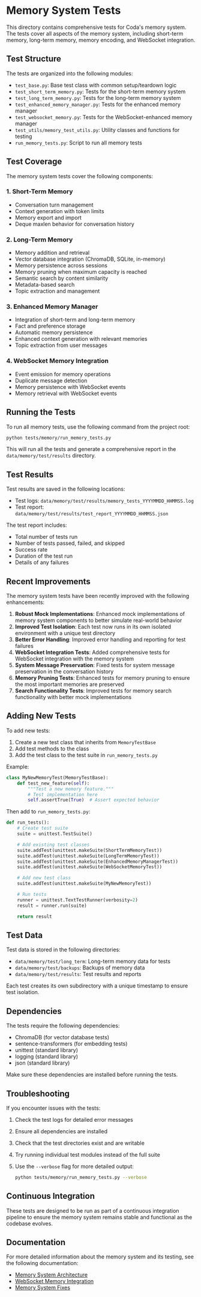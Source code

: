 # Memory System Tests

This directory contains comprehensive tests for Coda's memory system. The tests cover all aspects of the memory system, including short-term memory, long-term memory, memory encoding, and WebSocket integration.

## Test Structure

The tests are organized into the following modules:

- `test_base.py`: Base test class with common setup/teardown logic
- `test_short_term_memory.py`: Tests for the short-term memory system
- `test_long_term_memory.py`: Tests for the long-term memory system
- `test_enhanced_memory_manager.py`: Tests for the enhanced memory manager
- `test_websocket_memory.py`: Tests for the WebSocket-enhanced memory manager
- `test_utils/memory_test_utils.py`: Utility classes and functions for testing
- `run_memory_tests.py`: Script to run all memory tests

## Test Coverage

The memory system tests cover the following components:

### 1. Short-Term Memory

- Conversation turn management
- Context generation with token limits
- Memory export and import
- Deque maxlen behavior for conversation history

### 2. Long-Term Memory

- Memory addition and retrieval
- Vector database integration (ChromaDB, SQLite, in-memory)
- Memory persistence across sessions
- Memory pruning when maximum capacity is reached
- Semantic search by content similarity
- Metadata-based search
- Topic extraction and management

### 3. Enhanced Memory Manager

- Integration of short-term and long-term memory
- Fact and preference storage
- Automatic memory persistence
- Enhanced context generation with relevant memories
- Topic extraction from user messages

### 4. WebSocket Memory Integration

- Event emission for memory operations
- Duplicate message detection
- Memory persistence with WebSocket events
- Memory retrieval with WebSocket events

## Running the Tests

To run all memory tests, use the following command from the project root:

```bash
python tests/memory/run_memory_tests.py
```

This will run all the tests and generate a comprehensive report in the `data/memory/test/results` directory.

## Test Results

Test results are saved in the following locations:

- Test logs: `data/memory/test/results/memory_tests_YYYYMMDD_HHMMSS.log`
- Test report: `data/memory/test/results/test_report_YYYYMMDD_HHMMSS.json`

The test report includes:

- Total number of tests run
- Number of tests passed, failed, and skipped
- Success rate
- Duration of the test run
- Details of any failures

## Recent Improvements

The memory system tests have been recently improved with the following enhancements:

1. **Robust Mock Implementations**: Enhanced mock implementations of memory system components to better simulate real-world behavior
2. **Improved Test Isolation**: Each test now runs in its own isolated environment with a unique test directory
3. **Better Error Handling**: Improved error handling and reporting for test failures
4. **WebSocket Integration Tests**: Added comprehensive tests for WebSocket integration with the memory system
5. **System Message Preservation**: Fixed tests for system message preservation in the conversation history
6. **Memory Pruning Tests**: Enhanced tests for memory pruning to ensure the most important memories are preserved
7. **Search Functionality Tests**: Improved tests for memory search functionality with better mock implementations

## Adding New Tests

To add new tests:

1. Create a new test class that inherits from `MemoryTestBase`
2. Add test methods to the class
3. Add the test class to the test suite in `run_memory_tests.py`

Example:

```python
class MyNewMemoryTest(MemoryTestBase):
    def test_new_feature(self):
        """Test a new memory feature."""
        # Test implementation here
        self.assertTrue(True)  # Assert expected behavior
```

Then add to `run_memory_tests.py`:

```python
def run_tests():
    # Create test suite
    suite = unittest.TestSuite()

    # Add existing test classes
    suite.addTest(unittest.makeSuite(ShortTermMemoryTest))
    suite.addTest(unittest.makeSuite(LongTermMemoryTest))
    suite.addTest(unittest.makeSuite(EnhancedMemoryManagerTest))
    suite.addTest(unittest.makeSuite(WebSocketMemoryTest))

    # Add new test class
    suite.addTest(unittest.makeSuite(MyNewMemoryTest))

    # Run tests
    runner = unittest.TextTestRunner(verbosity=2)
    result = runner.run(suite)

    return result
```

## Test Data

Test data is stored in the following directories:

- `data/memory/test/long_term`: Long-term memory data for tests
- `data/memory/test/backups`: Backups of memory data
- `data/memory/test/results`: Test results and reports

Each test creates its own subdirectory with a unique timestamp to ensure test isolation.

## Dependencies

The tests require the following dependencies:

- ChromaDB (for vector database tests)
- sentence-transformers (for embedding tests)
- unittest (standard library)
- logging (standard library)
- json (standard library)

Make sure these dependencies are installed before running the tests.

## Troubleshooting

If you encounter issues with the tests:

1. Check the test logs for detailed error messages
2. Ensure all dependencies are installed
3. Check that the test directories exist and are writable
4. Try running individual test modules instead of the full suite
5. Use the `--verbose` flag for more detailed output:

   ```bash
   python tests/memory/run_memory_tests.py --verbose
   ```

## Continuous Integration

These tests are designed to be run as part of a continuous integration pipeline to ensure the memory system remains stable and functional as the codebase evolves.

## Documentation

For more detailed information about the memory system and its testing, see the following documentation:

- [Memory System Architecture](../../docs/MEMORY_SYSTEM_ARCHITECTURE.md)
- [WebSocket Memory Integration](../../docs/WEBSOCKET_MEMORY_INTEGRATION.md)
- [Memory System Fixes](../../docs/MEMORY_SYSTEM_FIXES.md)
